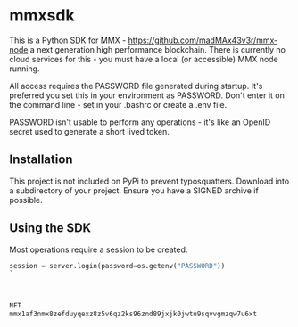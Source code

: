 # mmxsdk

This is a Python SDK for MMX - https://github.com/madMAx43v3r/mmx-node a next
generation high performance blockchain.  There is currently no cloud services for this - 
you must have a local (or accessible) MMX node running.

All access requires the PASSWORD file generated during startup.  It's preferred you set this
in your environment as PASSWORD.  Don't enter it on the command line - set in your .bashrc or create a .env file.

PASSWORD isn't usable to perform any operations - it's like an OpenID secret used to generate a short lived token.

## Installation

This project is not included on PyPi to prevent typosquatters.  Download into a subdirectory of your project.   Ensure you have a 
SIGNED archive if possible.

## Using the SDK

Most operations require a session to be created.

```python
session = server.login(password=os.getenv("PASSWORD"))
`



NFT
mmx1af3nmx8zefduyqexz8z5v6qz2ks96znd89jxjk0jwtu9sqvvgmzqw7u6xt